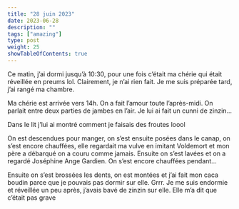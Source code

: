 ```yaml
---
title: "28 juin 2023"
date: 2023-06-28
description: ""
tags: ["amazing"]
type: post
weight: 25
showTableOfContents: true
---
```


Ce matin, j’ai dormi jusqu’à 10:30, pour une fois c’était ma chérie qui était réveillée en preums lol. Clairement, je n’ai rien fait. Je me suis préparée tard, j’ai rangé ma chambre.

Ma chérie est arrivée vers 14h. On a fait l’amour toute l’après-midi. On parlait entre deux parties de jambes en l’air. Je lui ai fait un cunni de zinzin…

Dans le lit j’lui ai montré comment je faisais des froutes loool

On est descendues pour manger, on s’est ensuite posées dans le canap, on s’est encore chauffées, elle regardait ma vulve en imitant Voldemort et mon père a débarqué on a couru comme jamais. Ensuite on s’est lavées et on a regardé Joséphine Ange Gardien. On s’est encore chauffées pendant…

Ensuite on s’est brossées les dents, on est montées et j’ai fait mon caca boudin parce que je pouvais pas dormir sur elle. Grrr. Je me suis endormie et réveillée un peu après, j’avais bavé de zinzin sur elle. Elle m’a dit que c’était pas grave